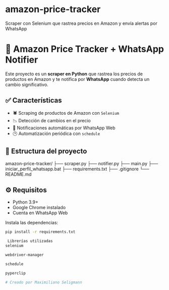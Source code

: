 # amazon-price-tracker
Scraper con Selenium que rastrea precios en Amazon y envía alertas por WhatsApp

# 🛒 Amazon Price Tracker + WhatsApp Notifier

Este proyecto es un **scraper en Python** que rastrea los precios de productos en Amazon y te notifica por **WhatsApp** cuando detecta un cambio significativo.

## ✅ Características

- 🕷️ Scraping de productos de Amazon con `Selenium`
- 📉 Detección de cambios en el precio
- 📲 Notificaciones automáticas por WhatsApp Web
- 🕑 Automatización periódica con `schedule`

## 📂 Estructura del proyecto

amazon-price-tracker/
├── scraper.py
├── notifier.py
├── main.py
├── iniciar_perfil_whatsapp.bat
├── requirements.txt
├── .gitignore
└── README.md


## ⚙️ Requisitos

- Python 3.9+
- Google Chrome instalado
- Cuenta en WhatsApp Web

Instala las dependencias:

```bash
pip install -r requirements.txt

 Librerías utilizadas
selenium

webdriver-manager

schedule

pyperclip

# Creado por Maximiliano Seligmann
